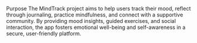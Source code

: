 Purpose
The MindTrack project aims to help users track their mood, reflect through journaling, practice mindfulness, and connect with a supportive community. By providing mood insights, guided exercises, and social interaction, the app fosters emotional well-being and self-awareness in a secure, user-friendly platform.
